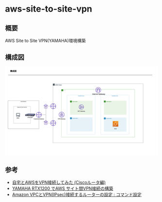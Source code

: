 # aws-site-to-site-vpn

## 概要

AWS Site to Site VPN(YAMAHA)環境構築

## 構成図

![diagram](./diagram.png)

## 参考

- [自宅とAWSをVPN接続してみた (Ciscoルータ編)](https://dev.classmethod.jp/articles/aws-cisco-site-to-site-vpn/)
- [YAMAHA RTX1200 でAWS サイト間VPN接続の構築](https://qiita.com/u-bayashi/items/b9fb32ab1c3bc8210ef0)
- [Amazon VPCとVPN(IPsec)接続するルーターの設定 : コマンド設定](https://network.yamaha.com/setting/router_firewall/cloud/amazon_vpc/setup_rt)